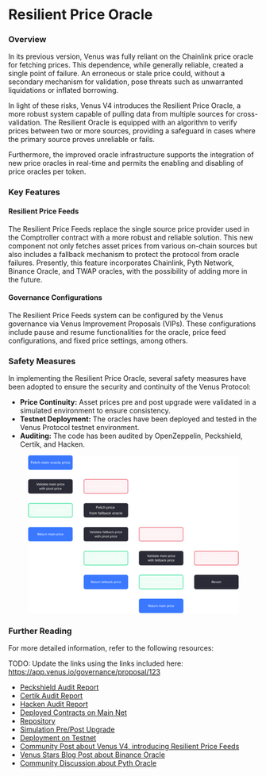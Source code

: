 # Resilient Price Oracle

### Overview

In its previous version, Venus was fully reliant on the Chainlink price oracle for fetching prices. This dependence, while generally reliable, created a single point of failure. An erroneous or stale price could, without a secondary mechanism for validation, pose threats such as unwarranted liquidations or inflated borrowing.

In light of these risks, Venus V4 introduces the Resilient Price Oracle, a more robust system capable of pulling data from multiple sources for cross-validation. The Resilient Oracle is equipped with an algorithm to verify prices between two or more sources, providing a safeguard in cases where the primary source proves unreliable or fails.

Furthermore, the improved oracle infrastructure supports the integration of new price oracles in real-time and permits the enabling and disabling of price oracles per token.

### Key Features

#### Resilient Price Feeds

The Resilient Price Feeds replace the single source price provider used in the Comptroller contract with a more robust and reliable solution. This new component not only fetches asset prices from various on-chain sources but also includes a fallback mechanism to protect the protocol from oracle failures. Presently, this feature incorporates Chainlink, Pyth Network, Binance Oracle, and TWAP oracles, with the possibility of adding more in the future.

#### Governance Configurations

The Resilient Price Feeds system can be configured by the Venus governance via Venus Improvement Proposals (VIPs). These configurations include pause and resume functionalities for the oracle, price feed configurations, and fixed price settings, among others.

### Safety Measures

In implementing the Resilient Price Oracle, several safety measures have been adopted to ensure the security and continuity of the Venus Protocol:

* **Price Continuity:** Asset prices pre and post upgrade were validated in a simulated environment to ensure consistency.
* **Testnet Deployment:** The oracles have been deployed and tested in the Venus Protocol testnet environment.
* **Auditing:** The code has been audited by OpenZeppelin, Peckshield, Certik, and Hacken.

<figure><img src="../.gitbook/assets/17b75928-d6a2-4207-9a0b-89d1d41690d4.png" alt=""><figcaption></figcaption></figure>

### Further Reading

For more detailed information, refer to the following resources:

TODO: Update the links using the links included here: https://app.venus.io/governance/proposal/123

* [Peckshield Audit Report](https://chat.openai.com/?model=gpt-4)
* [Certik Audit Report](https://chat.openai.com/?model=gpt-4)
* [Hacken Audit Report](https://chat.openai.com/?model=gpt-4)
* [Deployed Contracts on Main Net](https://chat.openai.com/?model=gpt-4)
* [Repository](https://chat.openai.com/?model=gpt-4)
* [Simulation Pre/Post Upgrade](https://chat.openai.com/?model=gpt-4)
* [Deployment on Testnet](https://chat.openai.com/?model=gpt-4)
* [Community Post about Venus V4, introducing Resilient Price Feeds](https://chat.openai.com/?model=gpt-4)
* [Venus Stars Blog Post about Binance Oracle](https://chat.openai.com/?model=gpt-4)
* [Community Discussion about Pyth Oracle](https://chat.openai.com/?model=gpt-4)
